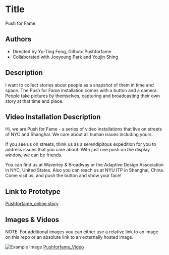 # Title
Push for Fame

## Authors
- Directed by Yu-Ting Feng, Github: Pushforfame
- Collaborated with Jooyoung Park and Youjin Shing

## Description
I want to collect stories about people as a snapshot of them in time and space. The Push for Fame installation comes with a button and a camera. People take pictures by themselves, capturing and broadcasting their own story at that time and place.

## Video Installation Description ##
Hi, we are Push for Fame - a series of video installations that live on streets of NYC and Shanghai. We care about all human issues including yours.

If you see us on streets, think us as a serendipitous expedition for you to address issues that you care about. With just one push on the display window, we can be friends. 

You can find us at Waverley & Broadway or the Adaptive Design Association in NYC, United States. Also you can reach us at NYU ITP in Shanghai, China. Come visit us, and push the button and show your face!

## Link to Prototype

[Pushforfame_online story](http://pushforfame.herokuapp.com/ "Example Link")



## Images & Videos
NOTE: For additional images you can either use a relative link to an image on this repo or an absolute link to an externally hosted image.

![Example Image](http://feng-yuting.com/wp-content/uploads/2014/03/15mins_PUSH.jpg "Example Image")
[Pushforfame_Video](https://www.youtube.com/watch?v=zCPx_WEGuFk "Example Link")


